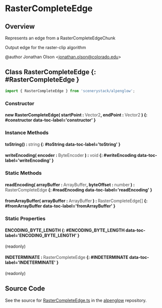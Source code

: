 # RasterCompleteEdge

## Overview

Represents an edge from a RasterCompleteEdgeChunk

Output edge for the raster-clip algorithm

@author Jonathan Olson &lt;jonathan.olson@colorado.edu&gt;

## Class RasterCompleteEdge {: #RasterCompleteEdge }


```js
import { RasterCompleteEdge } from 'scenerystack/alpenglow';
```
### Constructor

#### new RasterCompleteEdge( startPoint : <span style="font-weight: 400; opacity: 80%;">Vector2</span>, endPoint : <span style="font-weight: 400; opacity: 80%;">Vector2</span> ) {: #constructor data-toc-label='constructor' }

### Instance Methods

#### toString() : <span style="font-weight: 400; opacity: 80%;">string</span> {: #toString data-toc-label='toString' }

#### writeEncoding( encoder : <span style="font-weight: 400; opacity: 80%;">ByteEncoder</span> ) : <span style="font-weight: 400; opacity: 80%;">void</span> {: #writeEncoding data-toc-label='writeEncoding' }

### Static Methods

#### readEncoding( arrayBuffer : <span style="font-weight: 400; opacity: 80%;">ArrayBuffer</span>, byteOffset : <span style="font-weight: 400; opacity: 80%;">number</span> ) : <span style="font-weight: 400; opacity: 80%;">RasterCompleteEdge</span> {: #readEncoding data-toc-label='readEncoding' }

#### fromArrayBuffer( arrayBuffer : <span style="font-weight: 400; opacity: 80%;">ArrayBuffer</span> ) : <span style="font-weight: 400; opacity: 80%;">RasterCompleteEdge[]</span> {: #fromArrayBuffer data-toc-label='fromArrayBuffer' }

### Static Properties

#### ENCODING_BYTE_LENGTH {: #ENCODING_BYTE_LENGTH data-toc-label='ENCODING_BYTE_LENGTH' }

(readonly)

#### INDETERMINATE : <span style="font-weight: 400; opacity: 80%;">RasterCompleteEdge</span> {: #INDETERMINATE data-toc-label='INDETERMINATE' }

(readonly)



## Source Code

See the source for [RasterCompleteEdge.ts](https://github.com/phetsims/alpenglow/blob/main/js/parallel/raster-clip/RasterCompleteEdge.ts) in the [alpenglow](https://github.com/phetsims/alpenglow) repository.
